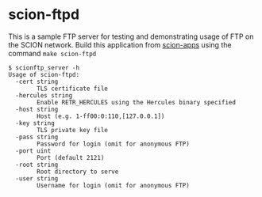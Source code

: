 # scion-ftpd

This is a sample FTP server for testing and demonstrating usage of FTP on the SCION network. Build this application
from [scion-apps](../../) using the command `make scion-ftpd`

```
$ scionftp_server -h
Usage of scion-ftpd:
  -cert string
    	TLS certificate file
  -hercules string
    	Enable RETR_HERCULES using the Hercules binary specified
  -host string
    	Host (e.g. 1-ff00:0:110,[127.0.0.1])
  -key string
    	TLS private key file
  -pass string
    	Password for login (omit for anonymous FTP)
  -port uint
    	Port (default 2121)
  -root string
    	Root directory to serve
  -user string
    	Username for login (omit for anonymous FTP)
```
